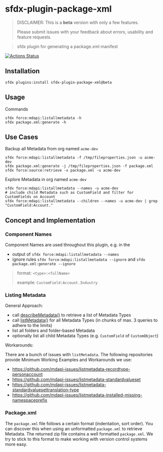 # sfdx-plugin-package-xml

> DISCLAIMER: This is a **beta** version with only a few features.
>
> Please submit issues with your feedback about errors, usability and feature requests.

> sfdx plugin for generating a package.xml manifest

[![Actions Status](https://github.com/amtrack/sfdx-plugin-package-xml/workflows/Test%20and%20Release/badge.svg)](https://github.com/amtrack/sfdx-plugin-package-xml/actions)

## Installation

```console
sfdx plugins:install sfdx-plugin-package-xml@beta
```

## Usage

Commands

```console
sfdx force:mdapi:listallmetadata -h
sfdx package.xml:generate -h
```

## Use Cases

Backup all Metadata from org named `acme-dev`

```console
sfdx force:mdapi:listallmetadata -f /tmp/fileproperties.json -u acme-dev
sfdx package.xml:generate -j /tmp/fileproperties.json -f package.xml
sfdx force:source:retrieve -x package.xml -u acme-dev
```

Explore Metadata in org named `acme-dev`

```console
sfdx force:mdapi:listallmetadata --names -u acme-dev
# include child Metadata such as CustomField and filter for CustomFields on Account
sfdx force:mdapi:listallmetadata --children --names -u acme-dev | grep "CustomField:Account."
```

## Concept and Implementation

### Component Names

Component Names are used throughout this plugin, e.g. in the

- output of `sfdx force:mdapi:listallmetadata --names`
- ignore rules `sfdx force:mdapi:listallmetadata --ignore` and `sfdx package.xml:generate --ignore`

> format: `<type>:<fullName>`
>
> example: `CustomField:Account.Industry`

### Listing Metadata

General Approach:

- call [describeMetadata()](https://developer.salesforce.com/docs/atlas.en-us.api_meta.meta/api_meta/meta_describe.htm) to retrieve a list of Metadata Types
- call [listMetadata()](https://developer.salesforce.com/docs/atlas.en-us.api_meta.meta/api_meta/meta_listmetadata.htm) for all Metadata Types (in chunks of max. 3 queries to adhere to the limits)
- list all folders and folder-based Metadata
- optionally list all child Metadata Types (e.g. `CustomField` of `CustomObject`)

Workarounds:

There are a bunch of issues with `listMetadata`. The following repositories provide Minimum Working Examples and Workarounds we use:

- https://github.com/mdapi-issues/listmetadata-recordtype-personaccount
- https://github.com/mdapi-issues/listmetadata-standardvalueset
- https://github.com/mdapi-issues/listmetadata-standardvaluesettranslation-type
- https://github.com/mdapi-issues/listmetadata-installed-missing-namespaceprefix

### Package.xml

The `package.xml` file follows a certain format (indentation, sort order).
You can discover this when using an unformatted `package.xml` to retrieve Metadata.
The returned zip file contains a well formatted `package.xml`.
We try to stick to this format to make working with version control systems more easy.
